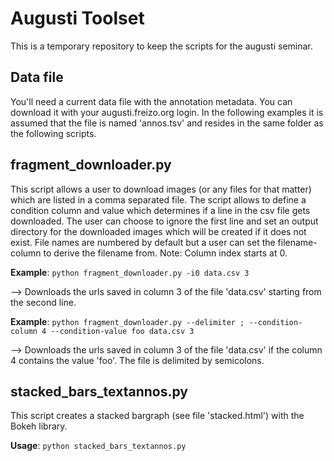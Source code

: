 # Augusti Toolset
This is a temporary repository to keep the scripts for the augusti seminar.

## Data file
You'll need a current data file with the annotation metadata. You can download it with
your augusti.freizo.org login. In the following examples it is assumed that the file is 
named 'annos.tsv' and resides in the same folder as the following scripts.

## fragment_downloader.py
This script allows a user to download images (or any files for that matter) which are listed in a
comma separated file. The script allows to define a condition column and value which determines if a
line in the csv file gets downloaded. The user can choose to ignore the first line and set an output
directory for the downloaded images which will be created if it does not exist. File names are numbered
by default but a user can set the filename-column to derive the filename from.
Note: Column index starts at 0.

**Example**: `python fragment_downloader.py -i0 data.csv 3`

--> Downloads the urls saved in column 3 of the file 'data.csv' starting from the second line.

**Example**: `python fragment_downloader.py --delimiter ; --condition-column 4 --condition-value foo data.csv 3`

--> Downloads the urls saved in column 3 of the file 'data.csv' if the column 4 contains the value 'foo'.
    The file is delimited by semicolons.

## stacked_bars_textannos.py
This script creates a stacked bargraph (see file 'stacked.html') with the Bokeh library.

**Usage**: `python stacked_bars_textannos.py`

